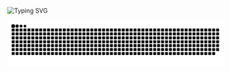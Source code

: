 

![Typing SVG](https://readme-typing-svg.herokuapp.com?font=JetBrains+Mono&size=32&pause=100&color=FF5733,FACD3D,00FFA6&width=800&height=70&lines=🚀+Developer;🎨+Designer;🎬+Video+Editor)




<img src="https://raw.githubusercontent.com/Platane/snk/output/github-contribution-grid-snake.svg" width="500">




